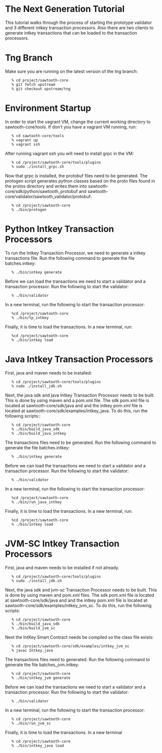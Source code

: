 
The Next Generation Tutorial
========

This tutorial walks through the process of starting the prototype validator and
3 different intkey transaction processors. Also there are two clients to
generate intkey transactions that can be loaded to the transaction processors.

Tng Branch
================

Make sure you are running on the latest version of the tng branch:

```
   % cd project/sawtooth-core
   % git fetch upstream
   % git checkout upstream/tng
```

Environment Startup
===================

In order to start the vagrant VM, change the current working directory to
sawtooth-core/tools. If don't you have a vagrant VM running, run:

```
   % cd sawtooth-core/tools
   % vagrant up
   % vagrant ssh
```

After running vagrant ssh you will need to install grpc in the VM:

```
   % cd /project/sawtooth-core/tools/plugins
   % sudo ./install_grpc.sh
```

Now that grpc is installed, the protobuf files need to be generated. The
protogen script generates python classes based on the proto files found in the
protos directory and writes them into
sawtooth-core/sdk/python/sawtooth_protobuf and
sawtooth-core/validator/sawtooth_validator/protobuf:

```
   % cd /project/sawtooth-core
   % ./bin/protogen
```

Python Intkey Transaction Processors
===================

To run the Intkey Transaction Processor, we need to generate a intkey
transactions file. Run the following command to generate the file
batches.intkey:

```
   % ./bin/intkey generate
```

Before we can load the transactions we need to start a validator and a
transaction processor. Run the following to start the validator:

```
   % ./bin/validator
```

In a new terminal, run the following to start the transaction processor:

```
   %cd /project/sawtooth-core
   % ./bin/tp_intkey
```

Finally, it is time to load the transactions. In a new terminal, run:

```
   %cd /project/sawtooth-core
   % ./bin/intkey load
```

Java Intkey Transaction Processors
===================

First, java and maven needs to be installed:

```
   % cd /project/sawtooth-core/tools/plugins
   % sudo ./install_jdk.sh
```

Next, the java sdk and java Intkey Transaction Processor needs to be built.
This is done by using maven and a pom.xml file. The sdk pom.xml file is located
at sawtooth-core/sdk/java and and the intkey pom.xml file is located at
sawtooth-core/sdk/examples/intkey_java. To do this, run the following scripts::

```
   % cd /project/sawtooth-core
   % ./bin/build_java_sdk
   % ./bin/build_java_intkey
```

The transactions files need to be generated. Run the following command to
generate the file batches.intkey:

```
   % ./bin/intkey generate
```

Before we can load the transactions we need to start a validator and a
transaction processor. Run the following to start the validator:

```
   % ./bin/validator
```

In a new terminal, run the following to start the transaction processor:

```
   %cd /project/sawtooth-core
   % ./bin/run_java_intkey
```

Finally, it is time to load the transactions. In a new terminal, run:

```
   %cd /project/sawtooth-core
   % ./bin/intkey load
```

JVM-SC Intkey Transaction Processors
===================

First, java and maven needs to be installed if not already.

```
   % cd /project/sawtooth-core/tools/plugins
   % sudo ./install_jdk.sh
```

Next, the java sdk and jvm-sc Transaction Processor needs to be built.
This is done by using maven and pom.xml files. The sdk pom.xml file is located
at sawtooth-core/sdk/java and and the intkey pom.xml file is located at
sawtooth-core/sdk/examples/intkey_jvm_sc. To do this, run the following scripts:

```
   % cd /project/sawtooth-core
   % ./bin/build_java_sdk
   % ./bin/build_jvm_sc
```

Next the IntKey Smart Contract needs be compiled so the class file exists:

```
   % cd /project/sawtooth-core/sdk/examples/intkey_jvm_sc
   % javac Intkey.java
```

The transactions files need to generated. Run the following command to
generate the file batches_jvm.intkey:

```
   % cd /project/sawtooth-core
   % ./bin/intkey_jvm generate
```

Before we can load the transactions we need to start a validator and a
transaction processor. Run the following to start the validator:

```
   % ./bin/validator
```

In a new terminal, run the following to start the transaction processor:

```
   % cd /project/sawtooth-core
   % ./bin/run_jvm_sc
```

Finally, it is time to load the transactions. In a new terminal

```
   % cd /project/sawtooth-core
   % ./bin/intkey_java load
```
